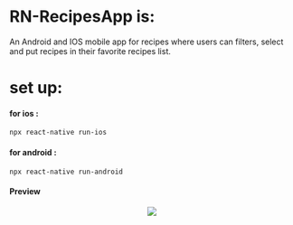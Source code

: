 # RN-RecipesApp is:
An Android and IOS mobile app for recipes where users can filters, select and put recipes in their favorite recipes list.
# set up:

#### for ios :
  `npx react-native run-ios`

#### for android :
  `npx react-native run-android`

#### Preview
<div id="header" align="center">
  <img src="https://user-images.githubusercontent.com/68134403/161402442-22c28096-c06e-446e-b960-2b4e1c359545.gif"/>
</div>

<!-- ![gif-recipee-ios-android](https://user-images.githubusercontent.com/68134403/161402442-22c28096-c06e-446e-b960-2b4e1c359545.gif) -->
